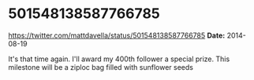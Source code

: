 # 501548138587766785
https://twitter.com/mattdavella/status/501548138587766785
**Date:** 2014-08-19

It's that time again. I'll award my 400th follower a special prize. This milestone will be a ziploc bag filled with sunflower seeds
